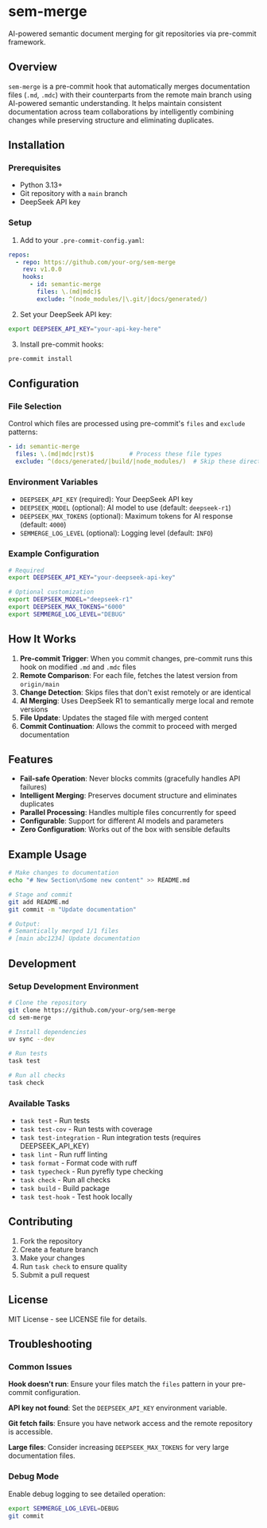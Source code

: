 # sem-merge

AI-powered semantic document merging for git repositories via pre-commit framework.

## Overview

`sem-merge` is a pre-commit hook that automatically merges documentation files (`.md`, `.mdc`) with their counterparts from the remote main branch using AI-powered semantic understanding. It helps maintain consistent documentation across team collaborations by intelligently combining changes while preserving structure and eliminating duplicates.

## Installation

### Prerequisites

- Python 3.13+
- Git repository with a `main` branch
- DeepSeek API key

### Setup

1. Add to your `.pre-commit-config.yaml`:

```yaml
repos:
  - repo: https://github.com/your-org/sem-merge
    rev: v1.0.0
    hooks:
      - id: semantic-merge
        files: \.(md|mdc)$
        exclude: ^(node_modules/|\.git/|docs/generated/)
```

2. Set your DeepSeek API key:

```bash
export DEEPSEEK_API_KEY="your-api-key-here"
```

3. Install pre-commit hooks:

```bash
pre-commit install
```

## Configuration

### File Selection

Control which files are processed using pre-commit's `files` and `exclude` patterns:

```yaml
- id: semantic-merge
  files: \.(md|mdc|rst)$          # Process these file types
  exclude: ^(docs/generated/|build/|node_modules/)  # Skip these directories
```

### Environment Variables

- `DEEPSEEK_API_KEY` (required): Your DeepSeek API key
- `DEEPSEEK_MODEL` (optional): AI model to use (default: `deepseek-r1`)
- `DEEPSEEK_MAX_TOKENS` (optional): Maximum tokens for AI response (default: `4000`)
- `SEMMERGE_LOG_LEVEL` (optional): Logging level (default: `INFO`)

### Example Configuration

```bash
# Required
export DEEPSEEK_API_KEY="your-deepseek-api-key"

# Optional customization
export DEEPSEEK_MODEL="deepseek-r1"
export DEEPSEEK_MAX_TOKENS="6000"
export SEMMERGE_LOG_LEVEL="DEBUG"
```

## How It Works

1. **Pre-commit Trigger**: When you commit changes, pre-commit runs this hook on modified `.md` and `.mdc` files
2. **Remote Comparison**: For each file, fetches the latest version from `origin/main`
3. **Change Detection**: Skips files that don't exist remotely or are identical
4. **AI Merging**: Uses DeepSeek R1 to semantically merge local and remote versions
5. **File Update**: Updates the staged file with merged content
6. **Commit Continuation**: Allows the commit to proceed with merged documentation

## Features

- **Fail-safe Operation**: Never blocks commits (gracefully handles API failures)
- **Intelligent Merging**: Preserves document structure and eliminates duplicates
- **Parallel Processing**: Handles multiple files concurrently for speed
- **Configurable**: Support for different AI models and parameters
- **Zero Configuration**: Works out of the box with sensible defaults

## Example Usage

```bash
# Make changes to documentation
echo "# New Section\nSome new content" >> README.md

# Stage and commit
git add README.md
git commit -m "Update documentation"

# Output:
# Semantically merged 1/1 files
# [main abc1234] Update documentation
```

## Development

### Setup Development Environment

```bash
# Clone the repository
git clone https://github.com/your-org/sem-merge
cd sem-merge

# Install dependencies
uv sync --dev

# Run tests
task test

# Run all checks
task check
```

### Available Tasks

- `task test` - Run tests
- `task test-cov` - Run tests with coverage
- `task test-integration` - Run integration tests (requires DEEPSEEK_API_KEY)
- `task lint` - Run ruff linting
- `task format` - Format code with ruff
- `task typecheck` - Run pyrefly type checking
- `task check` - Run all checks
- `task build` - Build package
- `task test-hook` - Test hook locally

## Contributing

1. Fork the repository
2. Create a feature branch
3. Make your changes
4. Run `task check` to ensure quality
5. Submit a pull request

## License

MIT License - see LICENSE file for details.

## Troubleshooting

### Common Issues

**Hook doesn't run**: Ensure your files match the `files` pattern in your pre-commit configuration.

**API key not found**: Set the `DEEPSEEK_API_KEY` environment variable.

**Git fetch fails**: Ensure you have network access and the remote repository is accessible.

**Large files**: Consider increasing `DEEPSEEK_MAX_TOKENS` for very large documentation files.

### Debug Mode

Enable debug logging to see detailed operation:

```bash
export SEMMERGE_LOG_LEVEL=DEBUG
git commit
``` 